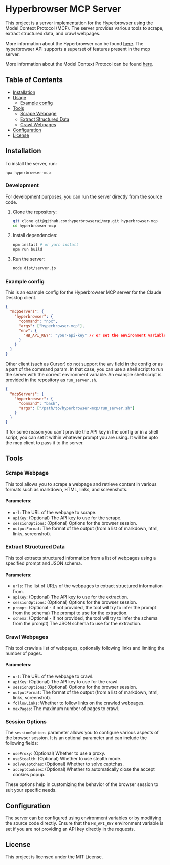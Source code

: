 # Hyperbrowser MCP Server

This project is a server implementation for the Hyperbrowser using the Model Context Protocol (MCP). The server provides various tools to scrape, extract structured data, and crawl webpages.

More information about the Hyperbrowser can be found [here](https://docs.hyperbrowser.ai/). The hyperbrowser API supports a superset of features present in the mcp server.

More information about the Model Context Protocol can be found [here](https://modelcontextprotocol.io/introduction).

## Table of Contents

- [Installation](#installation)
- [Usage](#usage)
  - [Example config](#example-config)
- [Tools](#tools)
  - [Scrape Webpage](#scrape-webpage)
  - [Extract Structured Data](#extract-structured-data)
  - [Crawl Webpages](#crawl-webpages)
- [Configuration](#configuration)
- [License](#license)

## Installation

To install the server, run:

```bash
npx hyperbrowser-mcp
```

### Development

For development purposes, you can run the server directly from the source code.

1. Clone the repository:

   ```sh
   git clone git@github.com:hyperbrowserai/mcp.git hyperbrowser-mcp
   cd hyperbrowser-mcp
   ```

2. Install dependencies:
   ```sh
   npm install # or yarn install
   npm run build
   ```

3. Run the server:

   ```sh
   node dist/server.js
   ```

### Example config

This is an example config for the Hyperbrowser MCP server for the Claude Desktop client.

```json
{
  "mcpServers": {
    "hyperbrowser": {
      "command": "npx",
      "args": ["hyperbrowser-mcp"],
      "env": {
        "HB_API_KEY": "your-api-key" // or set the environment variable in the prompt itself
      }
    }
  }
}
```

Other client (such as Cursor) do not support the `env` field in the config or as a part of the command param. In that case, you can use a shell script to run the server with the correct environment variable. An example shell script is provided in the repository as `run_server.sh`.

```json
{
  "mcpServers": {
    "hyperbrowser": {
      "command": "bash",
      "args": ["/path/to/hyperbrowser-mcp/run_server.sh"]
    }
  }
}
```

If for some reason you can't provide the API key in the config or in a shell script, you can set it within whatever prompt you are using. It will be upto the mcp client to pass it to the server.

## Tools

### Scrape Webpage

This tool allows you to scrape a webpage and retrieve content in various formats such as markdown, HTML, links, and screenshots.

#### Parameters:

- `url`: The URL of the webpage to scrape.
- `apiKey`: (Optional) The API key to use for the scrape.
- `sessionOptions`: (Optional) Options for the browser session.
- `outputFormat`: The format of the output (from a list of markdown, html, links, screenshot).

### Extract Structured Data

This tool extracts structured information from a list of webpages using a specified prompt and JSON schema.

#### Parameters:

- `urls`: The list of URLs of the webpages to extract structured information from.
- `apiKey`: (Optional) The API key to use for the extraction.
- `sessionOptions`: (Optional) Options for the browser session.
- `prompt`: (Optional - if not provided, the tool will try to infer the prompt from the schema) The prompt to use for the extraction.
- `schema`: (Optional - if not provided, the tool will try to infer the schema from the prompt) The JSON schema to use for the extraction.

### Crawl Webpages

This tool crawls a list of webpages, optionally following links and limiting the number of pages.

#### Parameters:

- `url`: The URL of the webpage to crawl.
- `apiKey`: (Optional) The API key to use for the crawl.
- `sessionOptions`: (Optional) Options for the browser session.
- `outputFormat`: The format of the output (from a list of markdown, html, links, screenshot).
- `followLinks`: Whether to follow links on the crawled webpages.
- `maxPages`: The maximum number of pages to crawl.

### Session Options

The `sessionOptions` parameter allows you to configure various aspects of the browser session. It is an optional parameter and can include the following fields:

- `useProxy`: (Optional) Whether to use a proxy.
- `useStealth`: (Optional) Whether to use stealth mode.
- `solveCaptchas`: (Optional) Whether to solve captchas.
- `acceptCookies`: (Optional) Whether to automatically close the accept cookies popup.

These options help in customizing the behavior of the browser session to suit your specific needs.

## Configuration

The server can be configured using environment variables or by modifying the source code directly. Ensure that the `HB_API_KEY` environment variable is set if you are not providing an API key directly in the requests.

## License

This project is licensed under the MIT License.
